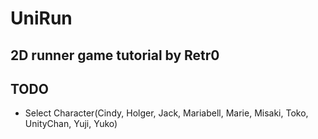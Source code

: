 # UniRun

## 2D runner game tutorial by Retr0

## TODO
- Select Character(Cindy, Holger, Jack, Mariabell, Marie, Misaki, Toko, UnityChan, Yuji, Yuko)
